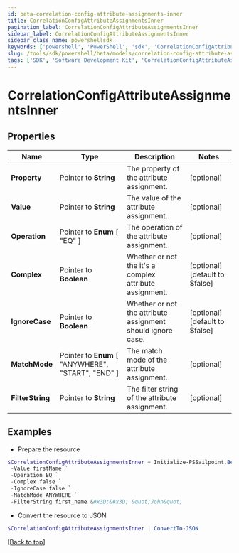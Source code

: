```yaml
---
id: beta-correlation-config-attribute-assignments-inner
title: CorrelationConfigAttributeAssignmentsInner
pagination_label: CorrelationConfigAttributeAssignmentsInner
sidebar_label: CorrelationConfigAttributeAssignmentsInner
sidebar_class_name: powershellsdk
keywords: ['powershell', 'PowerShell', 'sdk', 'CorrelationConfigAttributeAssignmentsInner'] 
slug: /tools/sdk/powershell/beta/models/correlation-config-attribute-assignments-inner
tags: ['SDK', 'Software Development Kit', 'CorrelationConfigAttributeAssignmentsInner']
---
```



# CorrelationConfigAttributeAssignmentsInner

## Properties

Name | Type | Description | Notes
------------ | ------------- | ------------- | -------------
**Property** |  Pointer to **String** | The property of the attribute assignment. | [optional] 
**Value** |  Pointer to **String** | The value of the attribute assignment. | [optional] 
**Operation** |  Pointer to  **Enum** [  "EQ" ] | The operation of the attribute assignment. | [optional] 
**Complex** |  Pointer to **Boolean** | Whether or not the it's a complex attribute assignment. | [optional] [default to $false]
**IgnoreCase** |  Pointer to **Boolean** | Whether or not the attribute assignment should ignore case. | [optional] [default to $false]
**MatchMode** |  Pointer to  **Enum** [  "ANYWHERE",    "START",    "END" ] | The match mode of the attribute assignment. | [optional] 
**FilterString** |  Pointer to **String** | The filter string of the attribute assignment. | [optional] 

## Examples

- Prepare the resource
```powershell
$CorrelationConfigAttributeAssignmentsInner = Initialize-PSSailpoint.BetaCorrelationConfigAttributeAssignmentsInner  -Property first_name `
 -Value firstName `
 -Operation EQ `
 -Complex false `
 -IgnoreCase false `
 -MatchMode ANYWHERE `
 -FilterString first_name &#x3D;&#x3D; &quot;John&quot;
```

- Convert the resource to JSON
```powershell
$CorrelationConfigAttributeAssignmentsInner | ConvertTo-JSON
```


[[Back to top]](#) 

